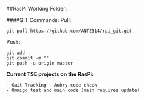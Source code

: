 
##RasPi Working Folder:


####GIT Commands:
Pull:

	git pull https://github.com/ANTZ314/rpi_git.git

Push:

	git add .
	git commit -m ""
	git push -u origin master


**Current TSE projects on the RasPi:**

	- Gait Tracking - Aubry code check
	- Omnigo test and main code (main requires update)

